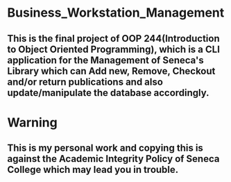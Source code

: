 # Business_Workstation_Management

## This is the final project of OOP 244(Introduction to Object Oriented Programming), which is a CLI application for the Management of Seneca's Library which can Add new, Remove, Checkout and/or return publications and also update/manipulate the database accordingly.

# Warning

## This is my personal work and copying this is against the Academic Integrity Policy of Seneca College which may lead you in trouble.
